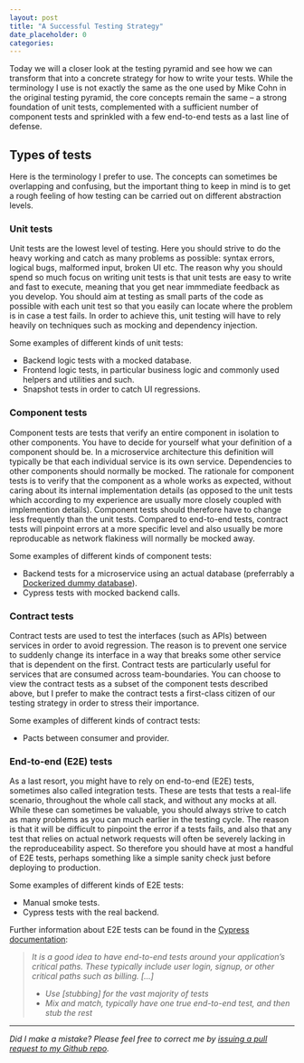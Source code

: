 ```yaml
---
layout: post
title: "A Successful Testing Strategy"
date_placeholder: 0
categories: 
---
```


Today we will a closer look at the testing pyramid and see how we can transform that into a concrete strategy for how to write your tests. While the terminology I use is not exactly the same as the one used by Mike Cohn in the original testing pyramid, the core concepts remain the same – a strong foundation of unit tests, complemented with a sufficient number of component tests and sprinkled with a few end-to-end tests as a last line of defense.


## Types of tests

Here is the terminology I prefer to use. The concepts can sometimes be overlapping and confusing, but the important thing to keep in mind is to get a rough feeling of how testing can be carried out on different abstraction levels. 

### Unit tests
Unit tests are the lowest level of testing. Here you should strive to do the heavy working and catch as many problems as possible: syntax errors, logical bugs, malformed input, broken UI etc. The reason why you should spend so much focus on writing unit tests is that unit tests are easy to write and fast to execute, meaning that you get near immmediate feedback as you develop. You should aim at testing as small parts of the code as possible with each unit test so that you easily can locate where the problem is in case a test fails. In order to achieve this, unit testing will have to rely heavily on techniques such as mocking and dependency injection.

Some examples of different kinds of unit tests:
  - Backend logic tests with a mocked database.
  - Frontend logic tests, in particular business logic and commonly used helpers and utilities and such.
  - Snapshot tests in order to catch UI regressions.

### Component tests
Component tests are tests that verify an entire component in isolation to other components. You have to decide for yourself what your definition of a component should be. In a microservice architecture this definition will typically be that each individual service is its own service. Dependencies to other components should normally be mocked. The rationale for component tests is to verify that the component as a whole works as expected, without caring about its internal implementation details (as opposed to the unit tests which according to my experience are usually more closely coupled with implemention details). Component tests should therefore have to change less frequently than the unit tests. Compared to end-to-end tests, contract tests will pinpoint errors at a more specific level and also usually be more reproducable as network flakiness will normally be mocked away.

Some examples of different kinds of component tests:
  - Backend tests for a microservice using an actual database (preferrably a [Dockerized dummy database](https://sundin.github.io/testing/2019/03/29/dockerized-db-tests.html)).
  - Cypress tests with mocked backend calls.

### Contract tests
Contract tests are used to test the interfaces (such as APIs) between services in order to avoid regression. The reason is to prevent one service to suddenly change its interface in a way that breaks some other service that is dependent on the first. Contract tests are particularly useful for services that are consumed across team-boundaries. You can choose to view the contract tests as a subset of the component tests described above, but I prefer to make the contract tests a first-class citizen of our testing strategy in order to stress their importance.

Some examples of different kinds of contract tests:
  - Pacts between consumer and provider.

### End-to-end (E2E) tests
As a last resort, you might have to rely on end-to-end (E2E) tests, sometimes also called integration tests. These are tests that tests a real-life scenario, throughout the whole call stack, and without any mocks at all. While these can sometimes be valuable, you should always strive to catch as many problems as you can much earlier in the testing cycle. The reason is that it will be difficult to pinpoint the error if a tests fails, and also that any test that relies on actual network requests will often be severely lacking in the reproduceability aspect. So therefore you should have at most a handful of E2E tests, perhaps something like a simple sanity check just before deploying to production.

Some examples of different kinds of E2E tests:
  - Manual smoke tests.
  - Cypress tests with the real backend.

Further information about E2E tests can be found in the [Cypress documentation](https://docs.cypress.io/guides/guides/network-requests.html#Testing-Strategies):
 > *It is a good idea to have end-to-end tests around your application’s critical paths. These typically include user login, signup, or other critical  paths such as billing.*
 > *[...]*
 > * *Use [stubbing] for the vast majority of tests*
 > * *Mix and match, typically have one true end-to-end test, and then stub the rest*



---

*Did I make a mistake? Please feel free to correct me by [issuing a pull request to my Github repo](https://github.com/Sundin/sundin.github.io).*
